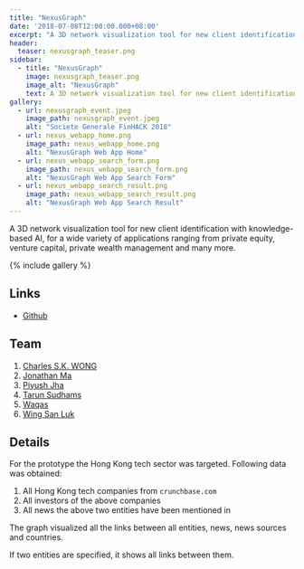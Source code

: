 ```yaml
---
title: "NexusGraph"
date: '2018-07-08T12:00:00.000+08:00'
excerpt: "A 3D network visualization tool for new client identification with knowledge-based AI, for a wide variety of applications ranging from private equity, venture capital, private wealth management and many more."
header:
  teaser: nexusgraph_teaser.png
sidebar:
  - title: "NexusGraph"
    image: nexusgraph_teaser.png
    image_alt: "NexusGraph"
    text: A 3D network visualization tool for new client identification with knowledge-based AI, for a wide variety of applications ranging from private equity, venture capital, private wealth management and many more.
gallery:
  - url: nexusgraph_event.jpeg
    image_path: nexusgraph_event.jpeg
    alt: "Societe Generale FinHACK 2018"
  - url: nexus_webapp_home.png
    image_path: nexus_webapp_home.png
    alt: "NexusGraph Web App Home"
  - url: nexus_webapp_search_form.png
    image_path: nexus_webapp_search_form.png
    alt: "NexusGraph Web App Search Form"
  - url: nexus_webapp_search_result.png
    image_path: nexus_webapp_search_result.png
    alt: "NexusGraph Web App Search Result"
---
```


A 3D network visualization tool for new client identification with knowledge-based AI, for a wide variety of applications ranging from private equity, venture capital, private wealth management and many more.

{% include gallery %}

## Links

* [Github](https://github.com/piy0999/NexusChain)

## Team

1.  [Charles S.K. WONG](https://www.linkedin.com/in/charleswongsk/)
2.  [Jonathan Ma](https://www.linkedin.com/in/johnhorsema/)
3.  [Piyush Jha](https://www.linkedin.com/in/piyush-jha/)
4.  [Tarun Sudhams](https://www.linkedin.com/in/tarun-sudhams-560a6815a/)
5.  [Waqas](/)
6.  [Wing San Luk](https://www.linkedin.com/in/wing-san-luk-517766ab/)

## Details

For the prototype the Hong Kong tech sector was targeted. Following data was obtained:

1.  All Hong Kong tech companies from `crunchbase.com`
2.  All investors of the above companies
3.  All news the above two entities have been mentioned in

The graph visualized all the links between all entities, news, news sources and countries.

If two entities are specified, it shows all links between them.
